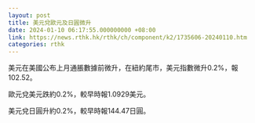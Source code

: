 ```yaml
---
layout: post
title: 美元兌歐元及日圓微升
date: 2024-01-10 06:17:55.000000000 +08:00
link: https://news.rthk.hk/rthk/ch/component/k2/1735606-20240110.htm
categories: rthk
---
```


美元在美國公布上月通脹數據前微升，在紐約尾市，美元指數微升0.2%，報102.52。

歐元兌美元跌約0.2%，較早時報1.0929美元。

美元兌日圓升約0.2%，較早時報144.47日圓。
